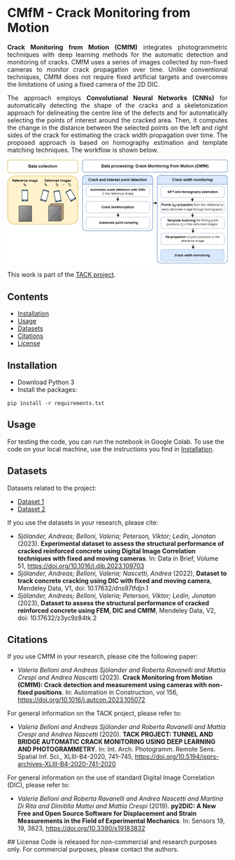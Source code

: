 # CMfM - Crack Monitoring from Motion
<p align="justify"> 
<strong>Crack Monitoring from Motion (CMfM)</strong> integrates photogrammetric techniques with deep learning methods for the automatic detection and monitoring of cracks. CMfM uses a series of images collected by non-fixed cameras to monitor crack propagation over time. Unlike conventional techniques, CMfM does not require fixed artificial targets and overcomes the limitations of using a fixed camera of the 2D DIC. 
</p>
<p align="justify"> 
The approach employs <strong>Convolutional Neural Networks (CNNs)</strong> for automatically detecting the shape of the cracks and a skeletonization approach for delineating the centre line of the defects and for automatically selecting the points of interest around the cracked area. Then, it computes the change in the distance between the selected points on the left and right sides of the crack for estimating the crack width propagation over time. The proposed approach is based on homography estimation and template matching techniques. The workflow is shown below.
</p>

<p align="center"> 
<img 
  src="/Figures_for_README/CMfM_workflow.png"
  alt="Alt text"
  title="Optional title"
  style="display: inline-block; margin: 0 auto; width: 800px"; center>
</p>

This work is part of the [TACK project](https://www.tackproject.xyz/).

## Contents  

- [Installation](#installation)
- [Usage](#usage)
- [Datasets](#datasets)
- [Citations](#citations)   
- [License](#license)   
<a name="headers"/>

## Installation
- Download Python 3
- Install the packages:

```
pip install -r requirements.txt
```

## Usage

For testing the code, you can run the notebook in Google Colab. To use the code on your local machine, use the instructions you find in [Installation](#installation). 

## Datasets

Datasets related to the project:

- [Dataset 1](https://data.mendeley.com/datasets/dns97tfdjn/1)
- [Dataset 2](https://data.mendeley.com/datasets/z3yc9z84tk/2)

If you use the datasets in your research, please cite:
- *Sjölander, Andreas; Belloni, Valeria; Peterson, Viktor; Ledin, Jonatan* (2023). **Experimental dataset to assess the structural performance of cracked reinforced concrete using Digital Image Correlation techniques with fixed and moving cameras**. In: Data in Brief, Volume 51, https://doi.org/10.1016/j.dib.2023.109703
- *Sjölander, Andreas; Belloni, Valeria; Nascetti, Andrea* (2022), **Dataset to track concrete cracking using DIC with fixed and moving camera**, Mendeley Data, V1, doi: 10.17632/dns97tfdjn.1
- *Sjölander, Andreas; Belloni, Valeria; Peterson, Viktor; Ledin, Jonatan* (2023), **Dataset to assess the structural performance of cracked reinforced concrete using FEM, DIC and CMfM**, Mendeley Data, V2, doi: 10.17632/z3yc9z84tk.2

## Citations
<p align="justify"> 
If you use CMfM in your research, please cite the following paper:

- *Valeria Belloni and Andreas Sjölander and Roberta Ravanelli and Mattia Crespi and Andrea Nascetti* (2023). **Crack Monitoring from Motion (CMfM): Crack detection and measurement using cameras with non-fixed positions**. In: Automation in Construction, vol 156, https://doi.org/10.1016/j.autcon.2023.105072

For general information on the TACK project, please refer to:

- *Valeria Belloni and Andreas Sjölander and Roberta Ravanelli and Mattia Crespi and Andrea Nascetti* (2020). **TACK PROJECT: TUNNEL AND BRIDGE AUTOMATIC CRACK MONITORING USING DEEP LEARNING AND PHOTOGRAMMETRY**. In: Int. Arch. Photogramm. Remote Sens. Spatial Inf. Sci., XLIII-B4-2020, 741–745, https://doi.org/10.5194/isprs-archives-XLIII-B4-2020-741-2020

For general information on the use of standard Digital Image Correlation (DIC), please refer to:

- *Valeria Belloni and Roberta Ravanelli and Andrea Nascetti and Martina Di Rita and Dimitilla Mattei and Mattia Crespi* (2019). **py2DIC: A New Free and Open Source Software for Displacement and Strain Measurements in the Field of Experimental Mechanics**. In: Sensors 19, 19, 3823, https://doi.org/10.3390/s19183832
<p>
## License
Code is released for non-commercial and research purposes only. For commercial purposes, please contact the authors.
